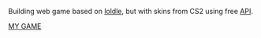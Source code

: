 Building web game based on [loldle](https://loldle.net/), but with skins from CS2 using free [API](https://github.com/ByMykel/CSGO-API/).

[MY GAME](https://dryjan.github.io/cs-skindle/)